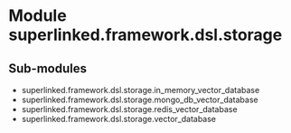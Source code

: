 Module superlinked.framework.dsl.storage
========================================

Sub-modules
-----------
* superlinked.framework.dsl.storage.in_memory_vector_database
* superlinked.framework.dsl.storage.mongo_db_vector_database
* superlinked.framework.dsl.storage.redis_vector_database
* superlinked.framework.dsl.storage.vector_database